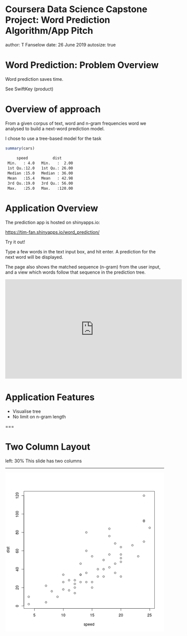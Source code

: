 Coursera Data Science Capstone Project:  Word Prediction Algorithm/App Pitch
========================================================
author: T Fanselow
date: 26 June 2019
autosize: true

Word Prediction: Problem Overview
========================================================

Word prediction saves time.

See SwiftKey (product)

Overview of approach
========================================================

From a given corpus of text, word and n-gram frequencies word we analysed to build a next-word prediction model.

I chose to use a tree-based model for the task



```r
summary(cars)
```

```
     speed           dist       
 Min.   : 4.0   Min.   :  2.00  
 1st Qu.:12.0   1st Qu.: 26.00  
 Median :15.0   Median : 36.00  
 Mean   :15.4   Mean   : 42.98  
 3rd Qu.:19.0   3rd Qu.: 56.00  
 Max.   :25.0   Max.   :120.00  
```

Application Overview
========================================================
The prediction app is hosted on shinyapps.io:

https://tim-fan.shinyapps.io/word_prediction/


Try it out!

Type a few words in the text input box, and hit enter.  A prediction for the next word will be displayed.

The page also shows the matched sequence (n-gram) from the user input, and a view which words follow that sequence in the prediction tree.

<iframe width="560" height="315" src="https://tim-fan.shinyapps.io/word_prediction/" frameborder="0" allowfullscreen></iframe>

Application Features
========================================================
- Visualise tree
- No limit on n-gram length

===

Two Column Layout  
===
left: 30%
This slide has two columns

***

![plot of chunk unnamed-chunk-2](pitch-figure/unnamed-chunk-2-1.png)
